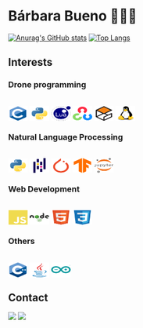 # Bárbara Bueno 👩‍💻💫

[![Anurag's GitHub stats](https://github-readme-stats.vercel.app/api?username=Buenobarbie&show_icons=true&theme=dark)](https://github.com/anuraghazra/github-readme-stats) [![Top Langs](https://github-readme-stats.vercel.app/api/top-langs/?username=Buenobarbie&show_icons=true&layout=compact&hide=verilog&theme=dark)](https://github.com/anuraghazra/github-readme-stats)

## Interests
### Drone programming
<div style="display: inline_block"><br>
    <img align="center" alt="Bárbara-C" height="30" width="40" src="https://raw.githubusercontent.com/devicons/devicon/master/icons/c/c-original.svg">
  <img align="center" alt="Bárbara-Python" height="30" width="40" src="https://raw.githubusercontent.com/devicons/devicon/master/icons/python/python-original.svg">
   <img align="center" alt="Bárbara-Lua" height="30" width="40" src="https://raw.githubusercontent.com/devicons/devicon/master/icons/lua/lua-original.svg">
  <img align="center" alt="Bárbara-opencv" height="30" width="40" src="https://raw.githubusercontent.com/devicons/devicon/master/icons/opencv/opencv-original.svg">
   <img align="center" alt="Bárbara-Gazebo" height="30" width="40" src="https://raw.githubusercontent.com/devicons/devicon/master/icons/gazebo/gazebo-original.svg">
   <img align="center" alt="Bárbara-Linux" height="30" width="40" src="https://raw.githubusercontent.com/devicons/devicon/master/icons/linux/linux-original.svg">
  </div>

 ### Natural Language Processing 
<div style="display: inline_block"><br>
    <img align="center" alt="Bárbara-Python" height="30" width="40" src="https://raw.githubusercontent.com/devicons/devicon/master/icons/python/python-original.svg">
   <img align="center" alt="Bárbara-Pandas" height="30" width="40" src="https://raw.githubusercontent.com/devicons/devicon/master/icons/pandas/pandas-original.svg">
   <img align="center" alt="Bárbara-Pytorch" height="30" width="40" src="https://raw.githubusercontent.com/devicons/devicon/master/icons/pytorch/pytorch-original.svg">
   <img align="center" alt="Bárbara-TenserFlow" height="30" width="40" src="https://raw.githubusercontent.com/devicons/devicon/master/icons/tensorflow/tensorflow-original.svg">
  <img align="center" alt="Bárbara-Jupyter" height="30" width="40" src="https://raw.githubusercontent.com/devicons/devicon/master/icons/jupyter/jupyter-original-wordmark.svg">
  </div>

  
### Web Development
<div style="display: inline_block"><br>
    <img align="center" alt="Bárbara-Js" height="30" width="40" src="https://raw.githubusercontent.com/devicons/devicon/master/icons/javascript/javascript-plain.svg">
  <img align="center" alt="Bárbara-NodeJs" height="30" width="40" src="https://raw.githubusercontent.com/devicons/devicon/master/icons/nodejs/nodejs-original-wordmark.svg">
  <img align="center" alt="Bárbara-HTML" height="30" width="40" src="https://raw.githubusercontent.com/devicons/devicon/master/icons/html5/html5-original.svg">
  <img align="center" alt="Bárbara-CSS" height="30" width="40" src="https://raw.githubusercontent.com/devicons/devicon/master/icons/css3/css3-original.svg">
  </div>

### Others
<div style="display: inline_block"><br>
    <img align="center" alt="Bárbara-C++" height="30" width="40" src="https://raw.githubusercontent.com/devicons/devicon/master/icons/cplusplus/cplusplus-original.svg">
  <img align="center" alt="Bárbara-Java" height="30" width="40" src="https://raw.githubusercontent.com/devicons/devicon/master/icons/java/java-original.svg">
  <img align="center" alt="Bárbara-Arduino" height="30" width="40" src="https://raw.githubusercontent.com/devicons/devicon/master/icons/arduino/arduino-original.svg">
  </div>




<!--

- 🔭 I’m currently working on ...
- 🌱 I’m currently learning ...
- 👯 I’m looking to collaborate on ...
- 🤔 I’m looking for help with ...
- 💬 Ask me about ...
- 📫 How to reach me: ...
- 😄 Pronouns: ...
- ⚡ Fun fact: ...
-->
## Contact
<div> 
  <p> </p>
  <a href = "mailto:barbarabueno140104@gmail.com"><img src="https://img.shields.io/badge/-Gmail-%23333?style=for-the-badge&logo=gmail&logoColor=white" target="_blank"></a>
  <a href="linkedin.com/in/bárbara-bueno-5719b61b1" target="_blank"><img src="https://img.shields.io/badge/-LinkedIn-%230077B5?style=for-the-badge&logo=linkedin&logoColor=white" target="_blank"></a> 
  
</div>
